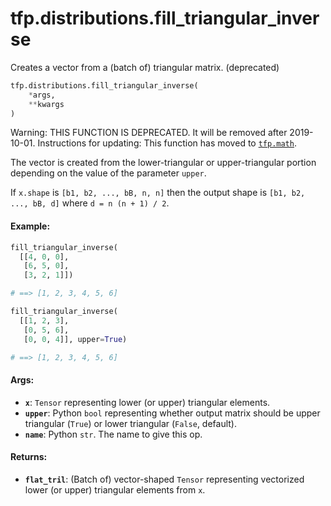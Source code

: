<div itemscope itemtype="http://developers.google.com/ReferenceObject">
<meta itemprop="name" content="tfp.distributions.fill_triangular_inverse" />
<meta itemprop="path" content="Stable" />
</div>

# tfp.distributions.fill_triangular_inverse

Creates a vector from a (batch of) triangular matrix. (deprecated)

``` python
tfp.distributions.fill_triangular_inverse(
    *args,
    **kwargs
)
```

<!-- Placeholder for "Used in" -->

Warning: THIS FUNCTION IS DEPRECATED. It will be removed after 2019-10-01.
Instructions for updating:
This function has moved to <a href="../../tfp/math.md"><code>tfp.math</code></a>.

The vector is created from the lower-triangular or upper-triangular portion
depending on the value of the parameter `upper`.

If `x.shape` is `[b1, b2, ..., bB, n, n]` then the output shape is
`[b1, b2, ..., bB, d]` where `d = n (n + 1) / 2`.

#### Example:



```python
fill_triangular_inverse(
  [[4, 0, 0],
   [6, 5, 0],
   [3, 2, 1]])

# ==> [1, 2, 3, 4, 5, 6]

fill_triangular_inverse(
  [[1, 2, 3],
   [0, 5, 6],
   [0, 0, 4]], upper=True)

# ==> [1, 2, 3, 4, 5, 6]
```

#### Args:


* <b>`x`</b>: `Tensor` representing lower (or upper) triangular elements.
* <b>`upper`</b>: Python `bool` representing whether output matrix should be upper
  triangular (`True`) or lower triangular (`False`, default).
* <b>`name`</b>: Python `str`. The name to give this op.


#### Returns:


* <b>`flat_tril`</b>: (Batch of) vector-shaped `Tensor` representing vectorized lower
  (or upper) triangular elements from `x`.